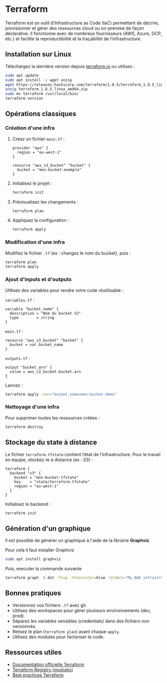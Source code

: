 # Terraform

Terraform est un outil d’Infrastructure as Code (IaC) permettant de décrire, provisionner et gérer des ressources cloud ou on-premise de façon déclarative. Il fonctionne avec de nombreux fournisseurs (AWS, Azure, GCP, etc.) et facilite la reproductibilité et la traçabilité de l’infrastructure.

## Installation sur Linux

Téléchargez la dernière version depuis [terraform.io](https://www.terraform.io/downloads.html) ou utilisez :

```sh
sudo apt update
sudo apt install -y wget unzip
wget https://releases.hashicorp.com/terraform/1.8.5/terraform_1.8.5_linux_amd64.zip
unzip terraform_1.8.5_linux_amd64.zip
sudo mv terraform /usr/local/bin/
terraform version
```

## Opérations classiques

### Création d'une infra

1. Créez un fichier `main.tf` :
   ```hcl
   provider "aws" {
     region = "eu-west-1"
   }

   resource "aws_s3_bucket" "bucket" {
     bucket = "mon-bucket-exemple"
   }
   ```
2. Initialisez le projet :
   ```sh
   terraform init
   ```
3. Prévisualisez les changements :
   ```sh
   terraform plan
   ```
4. Appliquez la configuration :
   ```sh
   terraform apply
   ```

### Modification d'une infra

Modifiez le fichier `.tf` (ex : changez le nom du bucket), puis :
```sh
terraform plan
terraform apply
```

### Ajout d'inputs et d'outputs

Utilisez des variables pour rendre votre code réutilisable :

`variables.tf` :
```hcl
variable "bucket_name" {
  description = "Nom du bucket S3"
  type        = string
}
```

`main.tf` :
```hcl
resource "aws_s3_bucket" "bucket" {
  bucket = var.bucket_name
}
```

`outputs.tf` :
```hcl
output "bucket_arn" {
  value = aws_s3_bucket.bucket.arn
}
```

Lancez :
```sh
terraform apply -var="bucket_name=mon-bucket-demo"
```

### Nettoyage d'une infra

Pour supprimer toutes les ressources créées :
```sh
terraform destroy
```

## Stockage du state à distance

Le fichier `terraform.tfstate` contient l’état de l’infrastructure. Pour le travail en équipe, stockez-le à distance (ex : S3) :

```hcl
terraform {
  backend "s3" {
    bucket = "mon-bucket-tfstate"
    key    = "state/terraform.tfstate"
    region = "eu-west-1"
  }
}
```

Initialisez le backend :
```sh
terraform init
```

## Génération d'un graphique

Il est possible de générer un graphique à l'aide de la librairie __Graphviz__

Pour cela il faut installer Graphviz

```sh
sudo apt install graphviz
```

Puis, executer la commande suivante

```sh
terraform graph  | dot -Tsvg -Gfontcolor=blue -Glabel="My AWS infrastructure" > graph.svg
```

## Bonnes pratiques
- Versionnez vos fichiers `.tf` avec git.
- Utilisez des workspaces pour gérer plusieurs environnements (dev, prod).
- Séparez les variables sensibles (credentials) dans des fichiers non versionnés.
- Relisez le plan (`terraform plan`) avant chaque `apply`.
- Utilisez des modules pour factoriser le code.

## Ressources utiles
- [Documentation officielle Terraform](https://www.terraform.io/docs/)
- [Terraform Registry (modules)](https://registry.terraform.io/)
- [Best practices Terraform](https://www.terraform-best-practices.com/)


